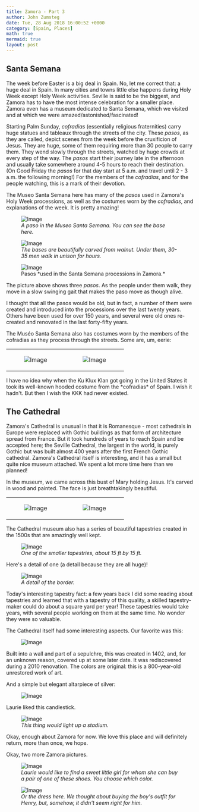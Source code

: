```yaml
---
title: Zamora - Part 3
author: John Zumsteg
date: Tue, 28 Aug 2018 16:00:52 +0000
category: [Spain, Places]
math: true
mermaid: true
layout: post
---
```

<h2>Santa Semana</h2>
The week before Easter is a big deal in Spain. No, let me correct that: a huge deal in Spain. In many cities and towns little else happens during Holy Week except Holy Week activities. Seville is said to be the biggest, and Zamora has to have the most intense celebration for a smaller place. Zamora even has a museum dedicated to Santa Semana, which we visited and at which we were amazed/astonished/fascinated!

Starting Palm Sunday, *cofradias* (essentially religious fraternities) carry huge statues and tableaux through the streets of the city. These *pasos*, as they are called, depict scenes from the week before the cruxificion of Jesus. They are huge, some of them requiring more than 30 people to carry them. They wend slowly through the streets, watched by huge crowds at every step of the way. The *pasos* start their journey late in the afternoon and usually take somewhere around 4-5 hours to reach their destination. (On Good Friday the *pasos* for that day start at 5 a.m. and travel until 2 - 3 a.m. the following morning!) For the members of the *cofradias*, and for the people watching, this is a mark of their devotion.

The Museo Santa Semana here has many of the *pasos* used in Zamora's Holy Week processions, as well as the costumes worn by the *cofradias*, and explanations of the week. It is pretty amazing!

<figure class = "portrait">
	<img src="{{"/assets/images/2018/08/DSC04585.jpg" | prepend: site.baseurl | prepend: site.url }}" alt="Image" />
	<figcaption><em>A paso in the Museo Santa Semana. You can see the base here.</em></figcaption>
</figure>



<figure class = "landscape">
	<img src="{{"/assets/images/2018/08/DSC04597.jpg" | prepend: site.baseurl | prepend: site.url }}" alt="Image" />
	<figcaption><em>The bases are beautifully carved from walnut. Under them, 30-35 men walk in unison for hours.</em></figcaption>
</figure>



<figure class = "landscape">
	<img src="{{"/assets/images/2018/08/DSC04595.jpg" | prepend: site.baseurl | prepend: site.url }}" alt="Image" />
	<figcaption>Pasos *used in the Santa Semana processions in Zamora.* </figcaption>
</figure>



The picture above shows three *pasos*. As the people under them walk, they move in a slow swinging gait that makes the paso move as though alive.

I thought that all the pasos would be old, but in fact, a number of them were created and introduced into the processions over the last twenty years. Others have been used for over 150 years, and several were old ones re-created and renovated in the last forty-fifty years.

The Muséo Santa Semana also has costumes worn by the members of the cofradias as they process through the streets. Some are, um, eerie:
<table>
<tbody>
<tr>
<td><figure class = "portrait">
	<img src="{{"/assets/images/2018/08/DSC04600.jpg" | prepend: site.baseurl | prepend: site.url }}" alt="Image" />
	<figcaption></figcaption>
</figure>

</td>
<td><figure class = "portrait">
	<img src="{{"/assets/images/2018/08/DSC04596.jpg" | prepend: site.baseurl | prepend: site.url }}" alt="Image" />
	<figcaption></figcaption>
</figure>

</td>
</tr>
</tbody>
</table>
I have no idea why when the Ku Klux Klan got going in the United States it took its well-known hooded costume from the *cofradias* of Spain. I wish it hadn't. But then I wish the KKK had never existed.
<h2>The Cathedral</h2>
Zamora's Cathedral is unusual in that it is Romanesque - most cathedrals in Europe were replaced with Gothic buildings as that form of architecture spread from France. But it took hundreds of years to reach Spain and be accepted here; the Seville Cathedral, the largest in the world, is purely Gothic but was built almost 400 years after the first French Gothic cathedral. Zamora's Cathedral itself is interesting, and it has a small but quite nice museum attached. We spent a lot more time here than we planned!

In the museum, we came across this bust of Mary holding Jesus. It's carved in wood and painted. The face is just breathtakingly beautiful.
<table>
<tbody>
<tr>
<td><figure class = "portrait">
	<img src="{{"/assets/images/2018/08/DSC04660.jpg" | prepend: site.baseurl | prepend: site.url }}" alt="Image" />
	<figcaption></figcaption>
</figure>

</td>
<td><figure class = "portrait">
	<img src="{{"/assets/images/2018/08/DSC04662.jpg" | prepend: site.baseurl | prepend: site.url }}" alt="Image" />
	<figcaption></figcaption>
</figure>

</td>
</tr>
</tbody>
</table>
The Cathedral museum also has a series of beautiful tapestries created in the 1500s that are amazingly well kept.

<figure class = "landscape">
	<img src="{{"/assets/images/2018/08/DSC04670.jpg" | prepend: site.baseurl | prepend: site.url }}" alt="Image" />
	<figcaption><em>One of the smaller tapestries, about 15 ft by 15 ft.</em></figcaption>
</figure>



Here's a detail of one (a detail because they are all huge)!

<figure class = "landscape">
	<img src="{{"/assets/images/2018/08/DSC04674.jpg" | prepend: site.baseurl | prepend: site.url }}" alt="Image" />
	<figcaption><em>A detail of the border.</em></figcaption>
</figure>



Today's interesting tapestry fact: a few years back I did some reading about tapestries and learned that with a tapestry of this quality, a skilled tapestry-maker could do about a square yard per year! These tapestries would take years, with several people working on them at the same time. No wonder they were so valuable.

The Cathedral itself had some interesting aspects. Our favorite was this:

<figure class = "landscape">
	<img src="{{"/assets/images/2018/08/DSC04697.jpg" | prepend: site.baseurl | prepend: site.url }}" alt="Image" />
	<figcaption></figcaption>
</figure>

Built into a wall and part of a sepulchre, this was created in 1402, and, for an unknown reason, covered up at some later date. It was rediscovered during a 2010 renovation. The colors are original: this is a 800-year-old unrestored work of art.

And a simple but elegant altarpiece of silver:

<figure class = "landscape">
	<img src="{{"/assets/images/2018/08/DSC04692.jpg" | prepend: site.baseurl | prepend: site.url }}" alt="Image" />
	<figcaption></figcaption>
</figure>

Laurie liked this candlestick.

<figure class = "portrait">
	<img src="{{"/assets/images/2018/08/DSC04668.jpg" | prepend: site.baseurl | prepend: site.url }}" alt="Image" />
	<figcaption><em>This thing would light up a stadium.</em></figcaption>
</figure>



Okay, enough about Zamora for now. We love this place and will definitely return, more than once, we hope.

Okay, two more Zamora pictures.

<figure class = "landscape">
	<img src="{{"/assets/images/2018/08/DSC04627.jpg" | prepend: site.baseurl | prepend: site.url }}" alt="Image" />
	<figcaption><em>Laurie would like to find a sweet little girl for whom she can buy a pair of one of these shoes. You choose which color.</em></figcaption>
</figure>



<figure class = "landscape">
	<img src="{{"/assets/images/2018/08/DSC04632.jpg" | prepend: site.baseurl | prepend: site.url }}" alt="Image" />
	<figcaption><em>Or the dress here. We thought about buying the boy's outfit for Henry, but, somehow, it didn't seem right for him.</em></figcaption>
</figure>



&nbsp;
